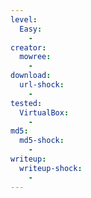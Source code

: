 ```yaml
---
level:
  Easy:
    -
creator:
  mowree:
    -
download:
  url-shock:
    -
tested:
  VirtualBox:
    -
md5:
  md5-shock:
    -
writeup:
  writeup-shock:
    -
---
```

